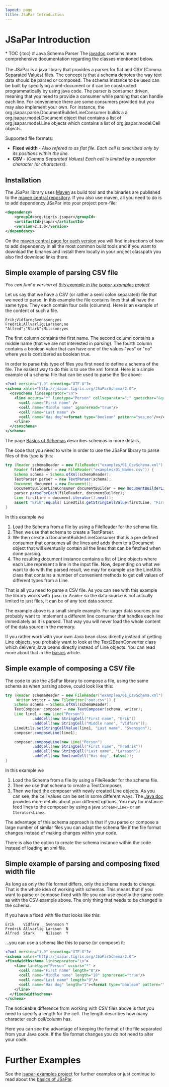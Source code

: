 ```yaml
---
layout: page
title: JSaPar Introduction
--- 
```

<h1>JSaPar Introduction</h1>
* TOC
{:toc}
# Java Schema Parser
The <a href="api/index.html">javadoc</a> contains more comprehensive documentation regarding the classes mentioned below. <br/><br/>
The JSaPar is a java library that provides a parser for flat and CSV (Comma Separated Values) files.
The concept is that a schema denotes the way text data should be parsed or composed. The schema instance to be used can be built by specifying a xml-document or it can be constructed programmatically by using java code.
The parser is consumer driven, meaning that you need to provide a consumer while parsing that can handle each line. For convenience there are some
consumers provided but you may also implement your own. For instance, the org.jsapar.parse.DocumentBuilderLineConsumer
builds a  a org.jsapar.model.Document object that contains a list of org.jsapar.model.Line objects which contains a list
of org.jsapar.model.Cell objects.

Supported file formats:
* <b>Fixed width </b><i>- Also refered to as flat file. Each cell is described only by its positions within the line. </i>
* <b>CSV </b><i>- (Comma Separated Values) Each cell is limited by a separator character (or characters).</i>

## Installation
The JSaPar library uses [Maven](https://maven.apache.org/) as build tool and the binaries are published to the [maven central repository](http://search.maven.org/#search%7Cgav%7C1%7Cg%3A%22org.tigris.jsapar%22%20AND%20a%3A%22jsapar%22).
If you also use maven, all you need to do is to add dependency JSaPar into your project pom-file:
```xml
<dependency>
    <groupId>org.tigris.jsapar</groupId>
    <artifactId>jsapar</artifactId>
    <version>2.1.0</version>
</dependency>
```
On the [maven central page for each version](http://search.maven.org/#search%7Cgav%7C1%7Cg%3A%22org.tigris.jsapar%22%20AND%20a%3A%22jsapar%22) you will find instructions of how to add dependency in all the most common build tools and if you
want to download the binaries and install them locally in your project classpath you also find download links there.

## Simple example of parsing CSV file
*You can find a version of [this example in the jsapar-examples project](https://github.com/org-tigris-jsapar/jsapar-examples/tree/master/src/main/java/org/jsapar/examples/introduction/a1)*

Let us say that we have a CSV (or rather a semi colon separated) file that we need to parse. In this example the file contains lines that all have the same type. They each contain four cells (columns). Here is an example of the content of such a file.
```csv
Erik;Vidfare;Svensson;yes
Fredrik;Allvarlig;Larsson;no
"Alfred";"Stark";Nilsson;yes
```
The first column contains the first name. The second column contains a middle name (that we are not interested in parsing). The fourth column contains a boolean value that can have one of the values "yes" or "no" where yes is considered as boolean true.

In order to parse this type of files you first need to define a schema of the file. The easiest way to do this is to use the xml format. Here is a simple example of a schema file that can be used to parse the file above:
```xml
<?xml version="1.0" encoding="UTF-8"?>
<schema xmlns="http://jsapar.tigris.org/JSaParSchema/2.0">
  <csvschema lineseparator="\n">
    <line occurs="*" linetype="Person" cellseparator=";" quotechar="&quot;">
      <cell name="First name" />
      <cell name="Middle name" ignoreread="true"/>
      <cell name="Last name" />
      <cell name="Has dog"><format type="boolean" pattern="yes;no"/></cell>
    </line>
  </csvschema>
</schema>
```
The page [Basics of Schemas](basics_schema) describes schemas in more details. 

The code that you need to write in order to use the JSaPar library to parse files of this type is this:
```java
try (Reader schemaReader = new FileReader("examples/01_CsvSchema.xml");
    Reader fileReader = new FileReader("examples/01_Names.csv")) {
    Schema schema = Schema.ofXml(schemaReader);
    TextParser parser = new TextParser(schema);
    Document document = new Document();
    DocumentBuilderLineConsumer documentBuilder = new DocumentBuilderLineConsumer(document);
    parser.parseForEach(fileReader, documentBuilder);
    Line firstLine = document.iterator().next();
    assert "Erik".equals( LineUtils.getStringCellValue(firstLine, "First name")) );
}
```
In this example we
1. Load the Schema from a file by using a FileReader for the schema file.
1. Then we use that schema to create a TextParser.
1. We then create a DocumentBuilderLineConsumer that is a pre defined consumer that consumes all
the lines and adds them to a Document object that will eventually contain all the lines that can be fetched when done parsing.
1. The resulting document instance contains a list of Line objects where each Line represent a line in the input file. 
Now, depending on what we want to do
with the parsed result, we may for example use the LineUtils class that contains a number of convenient methods to get cell
values of different types from a Line.

That is all you need to parse a CSV file. As you can see with this example the library works with `java.io.Reader` so the data source is not actually limited to just files, it can be of any text data source.

The example above is a small simple example. For larger data sources you probably want to implement a different line consumer
that handles each line immediately as it is parsed. That way you will never load the whole content of the data source in the memory.

If you rather work with your own Java bean class directly instead of getting Line objects, you probably want to look at the 
Text2BeanConverter class which delivers Java beans directly instead of Line objects. You can read more about that in the [basics](basics#converting-text-to-java-beans) article.

## Simple example of composing a CSV file
The code to use the JSaPar library to compose a file, using the same schema as when parsing above, could look like this:
```java
try (Reader schemaReader = new FileReader("examples/01_CsvSchema.xml");
     Writer writer = new FileWriter("out.csv")) {
    Schema schema = Schema.ofXml(schemaReader);
    TextComposer composer = new TextComposer(schema, writer);
    Line line1 = new Line("Person")
            .addCell(new StringCell("First name", "Erik"))
            .addCell(new StringCell("Middle name", "Vidfare"));
    LineUtils.setStringCellValue(line1, "Last name", "Svensson");
    composer.composeLine(line1);

    composer.composeLine(new Line("Person")
            .addCell(new StringCell("First name", "Fredrik"))
            .addCell(new StringCell("Last name", "Larsson"))
            .addCell(new BooleanCell("Has dog", false)));
}
```
In this example we
1. Load the Schema from a file by using a FileReader for the schema file.
1. Then we use that schema to create a TextComposer.
1. Then we feed the composer with newly created Line objects. As you can see, the cell values can be set in some 
different ways. The [Java doc](api) provides more details about your different options. You may for instance feed lines 
to the composer by using a java `Stream<Line>` or an `Iterator<Line>`. 

The advantage of this schema approach is that if you parse or compose a large number of similar files you can adapt the 
schema file if the file format changes instead of making changes within your code.

There is also the option to create the schema instance within the code instead of loading an xml file.

## Simple example of parsing and composing fixed width file
As long as only the file format differs, only the schema needs to change. That is the whole idea of working with schemas.
This means that if you want to parse or compose fixed with file you can use exactly the same code as with the CSV example 
above. The only thing that needs to be changed is the schema.

If you have a fixed with file that looks like this:
```text
Erik    Vidfare   Svensson Y
Fredrik Allvarlig Larsson  N
Alfred  Stark     Nilsson  Y
```
...you can use a schema like this to parse (or compose) it:
```xml
<?xml version="1.0" encoding="UTF-8"?>
<schema xmlns="http://jsapar.tigris.org/JSaParSchema/2.0">
<fixedwidthschema lineseparator="\n">
    <line linetype="Person" occurs="*" >
      <cell name="First name" length="8"/>
      <cell name="Middle name" length="10" ignoreread="true"/>
      <cell name="Last name" length="9"/>
      <cell name="Has dog" length="1"><format type="boolean" pattern="Y;N"/></cell>
    </line>
  </fixedwidthschema>
</schema>
``` 
The noticeable difference from working with CSV files above is that you need to specify a length for the cell. The length 
describes how many character each cell/column has.

Here you can see the advantage of keeping the format of the file separated from your Java code. If the file format 
changes you do not need to alter your code.

# Further Examples
See the [jsapar-examples project](https://github.com/org-tigris-jsapar/jsapar-examples) for further examples or just continue to read
about the [basics of JSaPar](basics).
